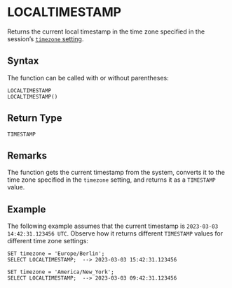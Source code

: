 # [](#localtimestamp)LOCALTIMESTAMP

Returns the current local timestamp in the time zone specified in the session’s [`timezone` setting](/Reference/system-settings.html#setting-the-time-zone).

## [](#syntax)Syntax

The function can be called with or without parentheses:

```
LOCALTIMESTAMP
LOCALTIMESTAMP()
```

## [](#return-type)Return Type

`TIMESTAMP`

## [](#remarks)Remarks

The function gets the current timestamp from the system, converts it to the time zone specified in the `timezone` setting, and returns it as a `TIMESTAMP` value.

## [](#example)Example

The following example assumes that the current timestamp is `2023-03-03 14:42:31.123456 UTC`. Observe how it returns different `TIMESTAMP` values for different time zone settings:

```
SET timezone = 'Europe/Berlin';
SELECT LOCALTIMESTAMP;  --> 2023-03-03 15:42:31.123456

SET timezone = 'America/New_York';
SELECT LOCALTIMESTAMP;  --> 2023-03-03 09:42:31.123456
```